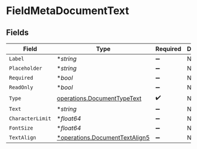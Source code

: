 # FieldMetaDocumentText


## Fields

| Field                                                                           | Type                                                                            | Required                                                                        | Description                                                                     |
| ------------------------------------------------------------------------------- | ------------------------------------------------------------------------------- | ------------------------------------------------------------------------------- | ------------------------------------------------------------------------------- |
| `Label`                                                                         | **string*                                                                       | :heavy_minus_sign:                                                              | N/A                                                                             |
| `Placeholder`                                                                   | **string*                                                                       | :heavy_minus_sign:                                                              | N/A                                                                             |
| `Required`                                                                      | **bool*                                                                         | :heavy_minus_sign:                                                              | N/A                                                                             |
| `ReadOnly`                                                                      | **bool*                                                                         | :heavy_minus_sign:                                                              | N/A                                                                             |
| `Type`                                                                          | [operations.DocumentTypeText](../../models/operations/documenttypetext.md)      | :heavy_check_mark:                                                              | N/A                                                                             |
| `Text`                                                                          | **string*                                                                       | :heavy_minus_sign:                                                              | N/A                                                                             |
| `CharacterLimit`                                                                | **float64*                                                                      | :heavy_minus_sign:                                                              | N/A                                                                             |
| `FontSize`                                                                      | **float64*                                                                      | :heavy_minus_sign:                                                              | N/A                                                                             |
| `TextAlign`                                                                     | [*operations.DocumentTextAlign5](../../models/operations/documenttextalign5.md) | :heavy_minus_sign:                                                              | N/A                                                                             |